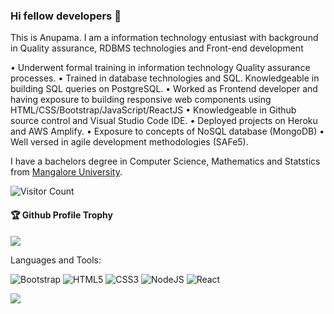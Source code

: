 ### Hi fellow developers 👋

This is Anupama. I am a information technology entusiast with background in Quality assurance, RDBMS technologies and Front-end development

•	Underwent formal training in information technology Quality assurance processes.
•	Trained in database technologies and SQL. Knowledgeable in building SQL queries on PostgreSQL.
•	Worked as Frontend developer and having exposure to building responsive web components using HTML/CSS/Bootstrap/JavaScript/ReactJS
•	Knowledgeable in Github source control and Visual Studio Code IDE.
•	Deployed projects on Heroku and AWS Amplify.
•	Exposure to concepts of NoSQL database (MongoDB)
• Well versed in agile development methodologies (SAFe5).

I have a bachelors degree in Computer Science, Mathematics and Statstics from [Mangalore University](https://mangaloreuniversity.ac.in/).

![Visitor Count](https://profile-counter.glitch.me/anupama-prabhu/count.svg)

<div>
  <h4>🏆 Github Profile Trophy</h4>
  <a href="https://github.com/ryo-ma/github-profile-trophy">
    <img src="https://github-profile-trophy.vercel.app/?username=anupama-prabhu&column=7"/>
  </a>
</div>

Languages and Tools: 

<img alt="Bootstrap" src="https://img.shields.io/badge/bootstrap-%23563D7C.svg?style=flat-square&logo=bootstrap&logoColor=white"/> <img alt="HTML5" src="https://img.shields.io/badge/html5-%23E34F26.svg?style=flat-square&logo=html5&logoColor=white"/> <img alt="CSS3" src="https://img.shields.io/badge/css3-%231572B6.svg?style=flat-square&logo=css3&logoColor=white"/> <img alt="NodeJS" src="https://img.shields.io/badge/node.js-%2343853D.svg?style=flat-square&logo=node-dot-js&logoColor=white"/> <img alt="React" src="https://img.shields.io/badge/react-%2320232a.svg?style=flat-square&logo=react&logoColor=%2361DAFB"/> 

![](https://activity-graph.herokuapp.com/graph?username=anupama-prabhu&theme=react-dark&area=true)
<!--
**Aakashdeveloper/Aakashdeveloper** is a ✨ _special_ ✨ repository because its `README.md` (this file) appears on your GitHub profile.
Here are some ideas to get you started:
- 🔭 I’m currently working on ...
- 🌱 I’m currently learning ...
- 👯 I’m looking to collaborate on ...
- 🤔 I’m looking for help with ...
- 💬 Ask me about ...
- 📫 How to reach me: ...
- 😄 Pronouns: ...
- ⚡ Fun fact: .....
-->
